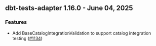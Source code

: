## dbt-tests-adapter 1.16.0 - June 04, 2025

### Features

- Add BaseCatalogIntegrationValidation to support catalog integration testing ([#1134](https://github.com/dbt-labs/dbt-adapters/issues/1134))
